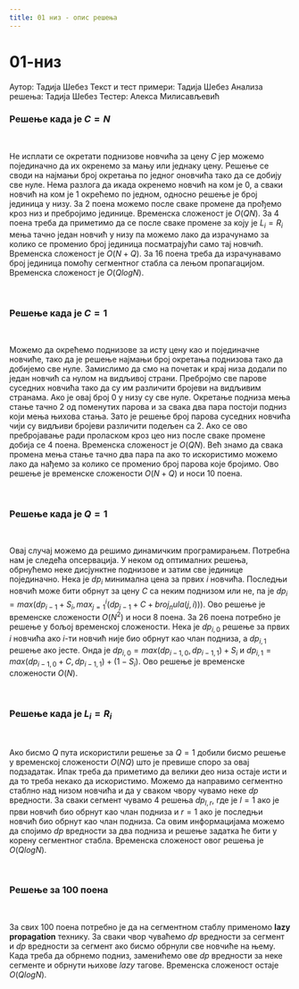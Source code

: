 ```yaml
---
title: 01 низ - опис решења
---
```


# 01-низ

Аутор: Тадија Шебез
Текст и тест примери: Тадија Шебез
Анализа решења: Тадија Шебез
Тестер: Алекса Милисављевић

### Решење када је $C=N$

<br>

Не исплати се окретати поднизове новчића за цену $C$ јер можемо појединачно да их окренемо за мању или једнаку цену. Решење се своди на најмањи број окретања по једног оновчића тако да се добију све нуле. Нема разлога да икада окренемо новчић на ком је 0, а сваки новчић на ком је 1 окрећемо по једном, односно решење је број јединица у низу. За 2 поена можемо после сваке промене да прођемо кроз низ и пребројимо јединице. Временска сложеност је $O(QN)$. За 4 поена треба да приметимо да се после сваке промене за коју је $L_i=R_i$ мења тачно један новчић у низу па можемо лако да израчунамо за колико се променио број јединица посматрајући само тај новчић. Временска сложеност је $O(N+Q)$. За 16 поена треба да израчунавамо број јединица помоћу сегментног стабла са лењом пропагацијом. Временска сложеност је $O(QlogN)$.

<br>

### Решење када је $C=1$

<br>

Можемо да окрећемо поднизове за исту цену као и појединачне новчиће, тако да је решење најмањи број окретања поднизова тако да добијемо све нуле. Замислимо да смо на почетак и крај низа додали по један новчић са нулом на видљивој страни. Пребројмо све парове суседних новчића тако да су им различити бројеви на видљивим странама. Ако је овај број 0 у низу су све нуле. Окретање подниза мења стање тачно 2 од поменутих парова и за свака два пара постоји подниз који мења њихова стања. Зато је решење број парова суседних новчића чији су видљиви бројеви различити подељен са 2. Ако се ово пребројавање ради проласком кроз цео низ после сваке промене добија се 4 поена. Временска сложеност је $O(QN)$. Већ знамо да свака промена мења стање тачно два пара па ако то искористимо можемо лако да нађемо за колико се променио број парова које бројимо. Ово решење је временске сложености $O(N+Q)$ и носи 10 поена.

<br>

### Решење када је $Q=1$

<br>

Овај случај можемо да решимо динамичким програмирањем. Потребна нам је следећа опсервација. У неком од оптималних решења, обрнућемо неке дисјунктне поднизове и затим све јединице појединачно. Нека је $dp_i$ минимална цена за првих $i$ новчића. Последњи новчић може бити обрнут за цену $C$ са неким поднизом или не, па је $dp_i = max(dp_{i-1} + S_i, max_{j=1}^i(dp_{j-1} + C + broj_nula(j,i)))$. Ово решење је временске сложености $O(N^2)$ и носи 8 поена. За 26 поена потребно је решење у бољој временској сложености. Нека је $dp_{i, 0}$ решење за првих $i$ новчића ако $i$-ти новчић није био обрнут као члан подниза, а $dp_{i, 1}$ решење ако јесте. Онда је $dp_{i, 0}=max(dp_{i-1, 0}, dp_{i-1, 1})+S_i$ и $dp_{i, 1}=max(dp_{i-1, 0}+C, dp_{i-1, 1})+(1-S_i)$. Ово решење је временске сложености $O(N)$.

<br>

### Решење када је $L_i=R_i$

<br>

Ако бисмо $Q$ пута искористили решење за $Q=1$ добили бисмо решење у временској сложености $O(NQ)$ што је превише споро за овај подзадатак. Ипак треба да приметимо да велики део низа остаје исти и да то треба некако да искористимо. Можемо да направимо сегментно стаблно над низом новчића и да у сваком чвору чувамо неке $dp$ вредности. За сваки сегмент чувамо 4 решења $dp_{l,r}$, где је $l=1$ ако је први новчић био обрнут као члан подниза и $r=1$ ако је последњи новчић био обрнут као члан подниза. Са овим информацијама можемо да спојимо $dp$ вредности за два подниза и решење задатка ће бити у корену сегментног стабла. Временска сложеност овог решења је $O(QlogN)$.

<br>

### Решење за 100 поена

<br>

За свих 100 поена потребно је да на сегментном стаблу применомо **lazy propagation** технику. За сваки чвор чуваћемо $dp$ вредности за сегмент и $dp$ вредности за сегмент ако бисмо обрнули све новчиће на њему. Када треба да обрнемо подниз, заменићемо ове $dp$ вредности за неке сегменте и обрнути њихове *lazy* тагове. Временска сложеност остаје $O(QlogN)$.

<br>
